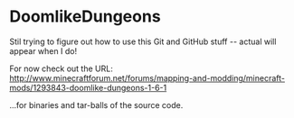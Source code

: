 # DoomlikeDungeons
Stil trying to figure out how to use this Git and GitHub stuff -- actual will appear when I do!

For now check out the URL:
http://www.minecraftforum.net/forums/mapping-and-modding/minecraft-mods/1293843-doomlike-dungeons-1-6-1

...for binaries and tar-balls of the source code.
